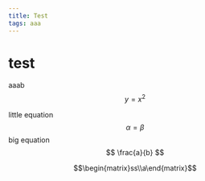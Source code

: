 ```yaml
---
title: Test
tags: aaa
---
```


# test

aaab
$$y = x^2$$

little equation $$ \alpha = \beta $$
big equation $$ \frac{a}{b} $$

$$\begin{matrix}ss\\a\end{matrix}$$

<!--more-->
